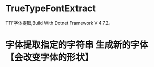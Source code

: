 # TrueTypeFontExtract
 TTF字体提取,Build With Dotnet Framework V 4.7.2。
# 字体提取指定的字符串 生成新的字体【会改变字体的形状】
 
